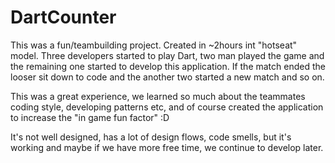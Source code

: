 # DartCounter

This was a fun/teambuilding project. Created in ~2hours int "hotseat" model. 
Three developers started to play Dart, two man played the game and the remaining one started to develop this application.
If the match ended the looser sit down to code and the another two started a new match and so on.

This was a great experience, we learned so much about the teammates coding style, developing patterns etc, and of course created the application to increase the "in game fun factor" :D

It's not well designed, has a lot of design flows, code smells, but it's working and maybe if we have more free time, we continue to develop later.
